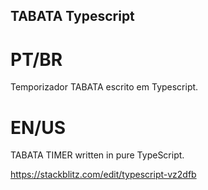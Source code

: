## TABATA Typescript
# PT/BR
Temporizador TABATA escrito em Typescript.

# EN/US
TABATA TIMER written in pure TypeScript.

https://stackblitz.com/edit/typescript-vz2dfb
